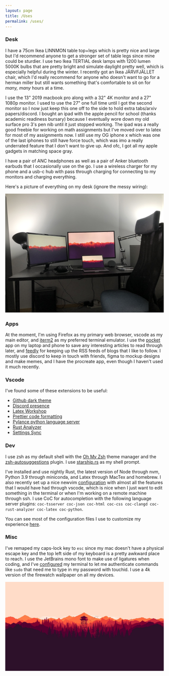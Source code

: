 ```yaml
---
layout: page
title: /Uses
permalink: /uses/
---
```


### Desk

I have a 75cm Ikea LINNMON table top+legs which is pretty nice and large but I'd recommend anyone to get a stronger set of table legs since mine could be sturdier. I use two Ikea TERTIAL desk lamps with 1200 lumen 5000K bulbs that are pretty bright and simulate daylight pretty well, which is especially helpful during the winter. I recently got an Ikea JÄRVFJÄLLET chair, which I'd really recommend for anyone who doesn't want to go for a herman miller but still wants something that's comfortable to sit on for _many, many_ hours at a time.

I use the 13" 2019 macbook pro along with a 32" 4K monitor and a 27" 1080p monitor. I used to use the 27" one full time until I got the second monitor so I now just keep this one off to the side to hold extra tabs/arxiv papers/discord. I bought an ipad with the apple pencil for school (thanks academic readiness bursary) because I eventually wore down my old surface pro 3's pen nib until it just stopped working. The ipad was a really good freebie for working on math assignments but I've moved over to latex for most of my assignments now. I still use my OG iphone x which was one of the last iphones to still have force touch, which was imo a really underrated feature that I don't want to give up. And ofc, I got all my apple gadgets in matching space gray.

I have a pair of ANC headphones as well as a pair of Anker bluetooth earbuds that I occasionally use on the go. I use a wireless charger for my phone and a usb-c hub with pass through charging for connecting to my monitors and charging everything.

Here's a picture of everything on my desk (ignore the messy wiring):

![desk](../images/desk.jpg)

### Apps

At the moment, I'm using Firefox as my primary web browser, vscode as my main editor, and [iterm2](https://iterm2.com/) as my preferred terminal emulator. I use the [pocket](https://getpocket.com/) app on my laptop and phone to save any interesting articles to read through later, and [feedly](https://feedly.com/) for keeping up the RSS feeds of blogs that I like to follow. I mostly use discord to keep in touch with friends, figma to mockup designs and make memes, and I have the procreate app, even though I haven't used it much recently.

### Vscode

I've found some of these extensions to be useful:

-   [Github dark theme](https://marketplace.visualstudio.com/items?itemName=GitHub.github-vscode-theme)
-   [Discord presence](https://marketplace.visualstudio.com/items?itemName=icrawl.discord-vscode)
-   [Latex Workshop](https://marketplace.visualstudio.com/items?itemName=James-Yu.latex-workshop)
-   [Prettier code formatting](https://marketplace.visualstudio.com/items?itemName=esbenp.prettier-vscode)
-   [Pylance python language server](https://marketplace.visualstudio.com/items?itemName=ms-python.vscode-pylance)
-   [Rust Analyzer](https://marketplace.visualstudio.com/items?itemName=matklad.rust-analyzer)
-   [Settings Sync](https://marketplace.visualstudio.com/items?itemName=Shan.code-settings-sync)

### Dev

I use zsh as my default shell with the [Oh My Zsh](https://github.com/ohmyzsh/ohmyzsh) theme manager and the [zsh-autosuggestions](https://github.com/zsh-users/zsh-autosuggestions) plugin. I use [starship.rs](https://starship.rs) as my shell prompt.

I've installed and use nightly Rust, the latest version of Node through nvm, Python 3.9 through miniconda, and Latex through MacTex and homebrew. I also recently set up a nice newvim [configuration](https://github.com/bilal2vec/dotfiles) with almost all the features that I would have had through vscode, which is nice when I just want to edit something in the terminal or when I'm working on a remote machine through ssh. I use CoC for autocompletion with the following language server plugins: `coc-tsserver coc-json coc-html coc-css coc-clangd coc-rust-analyzer coc-latex coc-python`.

You can see most of the configuration files I use to customize my experience [here](https://github.com/bilal2vec/dotfiles).

### Misc

I've remaped my caps-lock key to `esc` since my mac doesn't have a physical escape key and the top left side of my keyboard is a pretty awkward place to reach. I use the JetBrains mono font to make use of ligatures when coding, and I've [configured](https://apple.stackexchange.com/questions/259093/can-touch-id-for-the-mac-touch-bar-authenticate-sudo-users-and-admin-privileges/306324#306324) my terminal to let me authenticate commands like `sudo` that need me to type in my password with touchid. I use a 4k version of the firewatch wallpaper on all my devices.

![firewatch wallpaper](../images/wallpaper.jpg)
